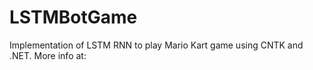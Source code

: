 # LSTMBotGame
Implementation of LSTM RNN to play Mario Kart game using CNTK and .NET. More info at: 
